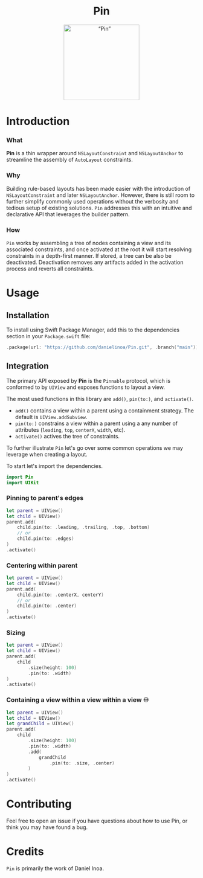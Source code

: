 <h1 align=center>Pin</h1>
<p align="center">
    <img src="https://user-images.githubusercontent.com/972877/143309795-78be2e80-05bd-4871-8a0c-2dcf4eb7cd4b.jpg" width="200" max-width="90%" alt=“Pin” />
</p>

# Introduction

### What
**Pin** is a thin wrapper around `NSLayoutConstraint` and `NSLayoutAnchor` to streamline the assembly of `AutoLayout` constraints.

### Why
Building rule-based layouts has been made easier with the introduction of `NSLayoutConstraint` and later `NSLayoutAnchor`. However, there is still room to further simplify commonly used operations without the verbosity and tedious setup of existing solutions. `Pin` addresses this with an intuitive and declarative API that leverages the builder pattern.

### How
`Pin` works by assembling a tree of nodes containing a view and its associated constraints, and once activated at the root it will start resolving constraints in a depth-first manner. If stored, a tree can be also be deactivated. Deactivation removes any artifacts added in the activation process and reverts all constraints.

# Usage

## Installation

To install using Swift Package Manager, add this to the dependencies section in your `Package.swift` file:

```swift
.package(url: "https://github.com/danielinoa/Pin.git", .branch("main"))
```

## Integration

The primary API exposed by **Pin** is the `Pinnable` protocol, which is conformed to by `UIView` and exposes functions to layout a view.

The most used functions in this library are `add()`, `pin(to:)`, and `activate()`. 

- `add()` contains a view within a parent using a containment strategy. The default is `UIView.addSubview`.
- `pin(to:)` constrains a view within a parent using a any number of attributes (`leading`, `top`, `centerX`, `width`, etc).
- `activate()` actives the tree of constraints.

To further illustrate `Pin` let's go over some common operations we may leverage when creating a layout.

To start let's import the dependencies.
```swift
import Pin
import UIKit
```

### Pinning to parent's edges

```swift
let parent = UIView()
let child = UIView()
parent.add(
    child.pin(to: .leading, .trailing, .top, .bottom) 
    // or 
    child.pin(to: .edges)
)
.activate()
``` 

### Centering within parent

```swift
let parent = UIView()
let child = UIView()
parent.add(
    child.pin(to: .centerX, centerY) 
    // or 
    child.pin(to: .center)
)
.activate()
``` 

### Sizing

```swift
let parent = UIView()
let child = UIView()
parent.add(
    child
        .size(height: 100)
        .pin(to: .width)
)
.activate()
```

### Containing a view within a view within a view ♾

```swift
let parent = UIView()
let child = UIView()
let grandChild = UIView()
parent.add(
    child
        .size(height: 100)
        .pin(to: .width)
        .add(
            grandChild
                .pin(to: .size, .center)
        )
)
.activate()
```

# Contributing

Feel free to open an issue if you have questions about how to use Pin, or think you may have found a bug.

# Credits

`Pin` is primarily the work of Daniel Inoa.
